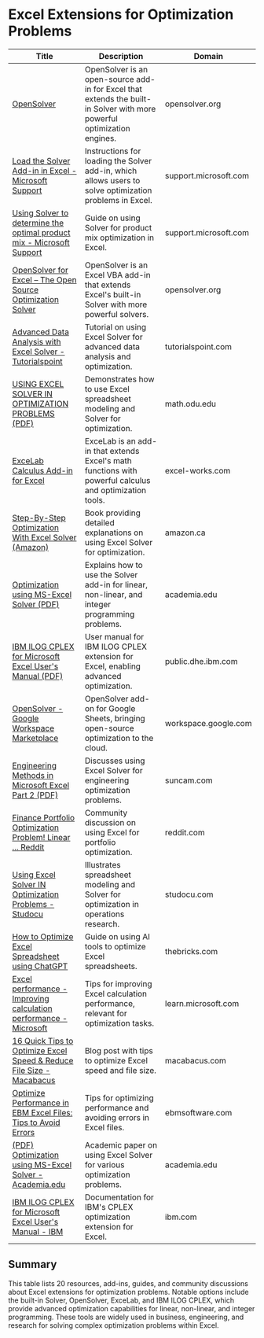 # Excel Extensions for Optimization Problems

| Title | Description | Domain |
|-------|-------------|--------|
| [OpenSolver](https://opensolver.org/) | OpenSolver is an open-source add-in for Excel that extends the built-in Solver with more powerful optimization engines. | opensolver.org |
| [Load the Solver Add-in in Excel - Microsoft Support](https://support.microsoft.com/en-us/office/load-the-solver-add-in-in-excel-612926fc-d53b-46b4-872c-e24772f078ca) | Instructions for loading the Solver add-in, which allows users to solve optimization problems in Excel. | support.microsoft.com |
| [Using Solver to determine the optimal product mix - Microsoft Support](https://support.microsoft.com/en-us/office/using-solver-to-determine-the-optimal-product-mix-c057e214-962f-4339-8207-e593e340491f) | Guide on using Solver for product mix optimization in Excel. | support.microsoft.com |
| [OpenSolver for Excel – The Open Source Optimization Solver](https://opensolver.org/) | OpenSolver is an Excel VBA add-in that extends Excel's built-in Solver with more powerful solvers. | opensolver.org |
| [Advanced Data Analysis with Excel Solver - Tutorialspoint](https://www.tutorialspoint.com/excel_data_analysis/advanced_data_analysis_optimization_with_excel_solver.htm) | Tutorial on using Excel Solver for advanced data analysis and optimization. | tutorialspoint.com |
| [USING EXCEL SOLVER IN OPTIMIZATION PROBLEMS (PDF)](https://www.math.odu.edu/~bogacki/epictcm/VOL23/C006/paper.pdf) | Demonstrates how to use Excel spreadsheet modeling and Solver for optimization. | math.odu.edu |
| [ExceLab Calculus Add-in for Excel](https://excel-works.com/) | ExceLab is an add-in that extends Excel's math functions with powerful calculus and optimization tools. | excel-works.com |
| [Step-By-Step Optimization With Excel Solver (Amazon)](https://www.amazon.ca/Step-Step-Optimization-Excel-Solver-ebook/dp/B005O2F0FE) | Book providing detailed explanations on using Excel Solver for optimization. | amazon.ca |
| [Optimization using MS-Excel Solver (PDF)](https://www.academia.edu/72449254/Optimization_using_MS_Excel_Solver) | Explains how to use the Solver add-in for linear, non-linear, and integer programming problems. | academia.edu |
| [IBM ILOG CPLEX for Microsoft Excel User's Manual (PDF)](https://public.dhe.ibm.com/software/websphere/ilog/docs/optimization/cplex/cplex_excel_user.pdf) | User manual for IBM ILOG CPLEX extension for Excel, enabling advanced optimization. | public.dhe.ibm.com |
| [OpenSolver - Google Workspace Marketplace](https://workspace.google.com/marketplace/app/opensolver/207251662973) | OpenSolver add-on for Google Sheets, bringing open-source optimization to the cloud. | workspace.google.com |
| [Engineering Methods in Microsoft Excel Part 2 (PDF)](https://www.suncam.com/miva/downloads/docs/287.pdf) | Discusses using Excel Solver for engineering optimization problems. | suncam.com |
| [Finance Portfolio Optimization Problem! Linear ... Reddit](https://www.reddit.com/r/excel/comments/3o2z9l/finance_portfolio_optimization_problem_linear/) | Community discussion on using Excel for portfolio optimization. | reddit.com |
| [Using Excel Solver IN Optimization Problems - Studocu](https://www.studocu.com/row/document/macau-university-of-science-and-technology/management-science/using-excel-solver-in-optimization-problems/9494328) | Illustrates spreadsheet modeling and Solver for optimization in operations research. | studocu.com |
| [How to Optimize Excel Spreadsheet using ChatGPT](https://www.thebricks.com/resources/guide-how-to-optimize-excel-spreadsheet-using-chatgpt) | Guide on using AI tools to optimize Excel spreadsheets. | thebricks.com |
| [Excel performance - Improving calculation performance - Microsoft](https://learn.microsoft.com/en-us/office/vba/excel/concepts/excel-performance/excel-improving-calculation-performance) | Tips for improving Excel calculation performance, relevant for optimization tasks. | learn.microsoft.com |
| [16 Quick Tips to Optimize Excel Speed & Reduce File Size - Macabacus](https://macabacus.com/blog/16-tips-optimize-excel-speed-minimize-file-size) | Blog post with tips to optimize Excel speed and file size. | macabacus.com |
| [Optimize Performance in EBM Excel Files: Tips to Avoid Errors](https://support.ebmsoftware.com/hc/en-us/articles/24359715412237-Optimize-Performance-in-EBM-Excel-Files-Tips-to-Avoid-Errors-and-Crashes) | Tips for optimizing performance and avoiding errors in Excel files. | ebmsoftware.com |
| [(PDF) Optimization using MS-Excel Solver - Academia.edu](https://www.academia.edu/72449254/Optimization_using_MS_Excel_Solver) | Academic paper on using Excel Solver for various optimization problems. | academia.edu |
| [IBM ILOG CPLEX for Microsoft Excel User's Manual - IBM](https://public.dhe.ibm.com/software/websphere/ilog/docs/optimization/cplex/cplex_excel_user.pdf) | Documentation for IBM's CPLEX optimization extension for Excel. | ibm.com |

## Summary

This table lists 20 resources, add-ins, guides, and community discussions about Excel extensions for optimization problems. Notable options include the built-in Solver, OpenSolver, ExceLab, and IBM ILOG CPLEX, which provide advanced optimization capabilities for linear, non-linear, and integer programming. These tools are widely used in business, engineering, and research for solving complex optimization problems within Excel.
